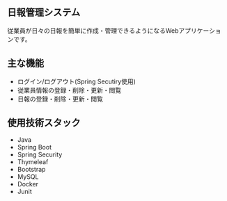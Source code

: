 ## 日報管理システム
  従業員が日々の日報を簡単に作成・管理できるようになるWebアプリケーションです。

## 主な機能
- ログイン/ログアウト(Spring Secutiry使用)
- 従業員情報の登録・削除・更新・閲覧
- 日報の登録・削除・更新・閲覧

## 使用技術スタック
- Java
- Spring Boot
- Spring Security
- Thymeleaf
- Bootstrap
- MySQL
- Docker
- Junit

